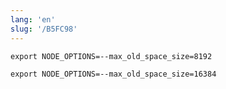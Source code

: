 ```yaml
---
lang: 'en'
slug: '/B5FC98'
---
```


```
export NODE_OPTIONS=--max_old_space_size=8192
```

```
export NODE_OPTIONS=--max_old_space_size=16384
```
